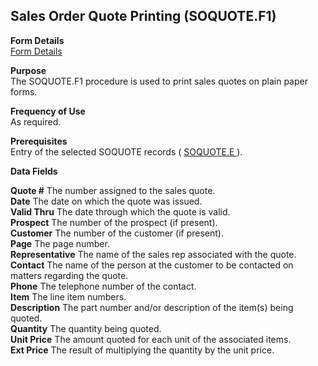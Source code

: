 ##  Sales Order Quote Printing (SOQUOTE.F1)

<PageHeader />

**Form Details**  
[ Form Details ](SOQUOTE-F1-1/README.md)   

**Purpose**  
The SOQUOTE.F1 procedure is used to print sales quotes on plain paper forms.

**Frequency of Use**  
As required.

**Prerequisites**  
Entry of the selected SOQUOTE records ( [ SOQUOTE.E ](../../MRK-ENTRY/SOQUOTE-E/README.md) ). 

**Data Fields**

**Quote #** The number assigned to the sales quote.  
**Date** The date on which the quote was issued.  
**Valid Thru** The date through which the quote is valid.  
**Prospect** The number of the prospect (if present).  
**Customer** The number of the customer (if present).  
**Page** The page number.  
**Representative** The name of the sales rep associated with the quote.  
**Contact** The name of the person at the customer to be contacted on matters
regarding the quote.  
**Phone** The telephone number of the contact.  
**Item** The line item numbers.  
**Description** The part number and/or description of the item(s) being
quoted.  
**Quantity** The quantity being quoted.  
**Unit Price** The amount quoted for each unit of the associated items.  
**Ext Price** The result of multiplying the quantity by the unit price.  
  
<badge text= "Version 8.10.57" vertical="middle" />

<PageFooter />